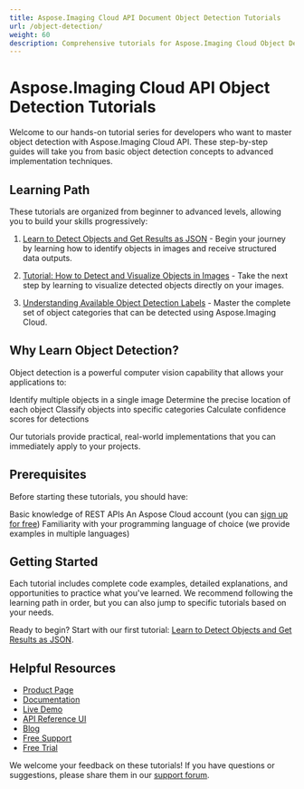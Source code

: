 ```yaml
---
title: Aspose.Imaging Cloud API Document Object Detection Tutorials
url: /object-detection/
weight: 60
description: Comprehensive tutorials for Aspose.Imaging Cloud Object Detection. Learn to identify and analyze objects in images step-by-step with our developer guides.
---
```


# Aspose.Imaging Cloud API Object Detection Tutorials

Welcome to our hands-on tutorial series for developers who want to master object detection with Aspose.Imaging Cloud API. These step-by-step guides will take you from basic object detection concepts to advanced implementation techniques.

## Learning Path

These tutorials are organized from beginner to advanced levels, allowing you to build your skills progressively:

1. [Learn to Detect Objects and Get Results as JSON](/object-detection/detect-objects-json/) - Begin your journey by learning how to identify objects in images and receive structured data outputs.

2. [Tutorial: How to Detect and Visualize Objects in Images](/object-detection/detect-visualize-objects/) - Take the next step by learning to visualize detected objects directly on your images.

3. [Understanding Available Object Detection Labels](/object-detection/available-labels/) - Master the complete set of object categories that can be detected using Aspose.Imaging Cloud.

## Why Learn Object Detection?

Object detection is a powerful computer vision capability that allows your applications to:

Identify multiple objects in a single image
Determine the precise location of each object
Classify objects into specific categories
Calculate confidence scores for detections

Our tutorials provide practical, real-world implementations that you can immediately apply to your projects.

## Prerequisites

Before starting these tutorials, you should have:

Basic knowledge of REST APIs
An Aspose Cloud account (you can [sign up for free](https://dashboard.aspose.cloud/#/apps))
Familiarity with your programming language of choice (we provide examples in multiple languages)

## Getting Started

Each tutorial includes complete code examples, detailed explanations, and opportunities to practice what you've learned. We recommend following the learning path in order, but you can also jump to specific tutorials based on your needs.

Ready to begin? Start with our first tutorial: [Learn to Detect Objects and Get Results as JSON](/object-detection/detect-objects-json/).

## Helpful Resources

- [Product Page](https://products.aspose.cloud/imaging/)
- [Documentation](https://docs.aspose.cloud/imaging/)
- [Live Demo](https://products.aspose.app/imaging/family)
- [API Reference UI](https://reference.aspose.cloud/imaging/)
- [Blog](https://blog.aspose.cloud/category/imaging/)
- [Free Support](https://forum.aspose.cloud/c/imaging/10/)
- [Free Trial](https://dashboard.aspose.cloud/#/apps)

We welcome your feedback on these tutorials! If you have questions or suggestions, please share them in our [support forum](https://forum.aspose.cloud/c/imaging/10/).
